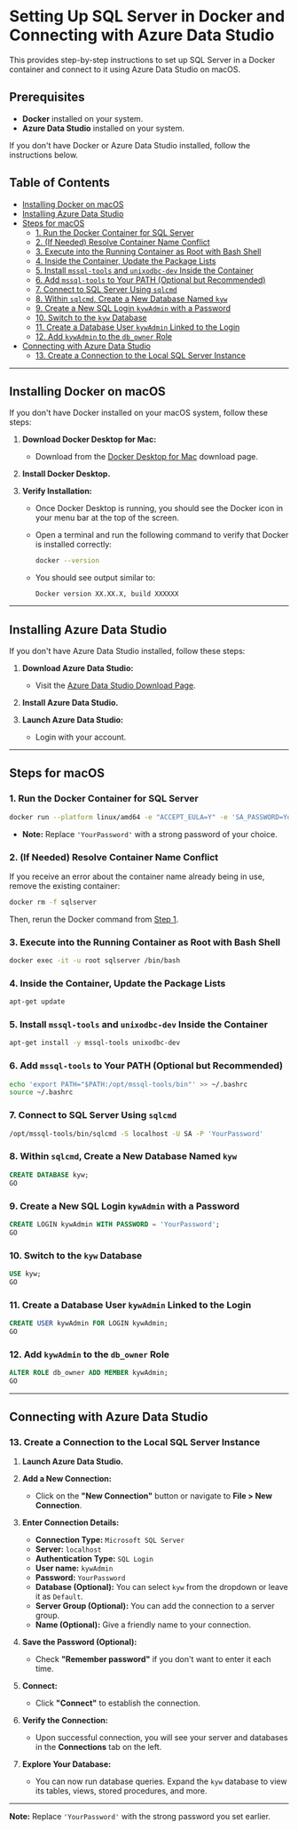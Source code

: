 # Setting Up SQL Server in Docker and Connecting with Azure Data Studio

This provides step-by-step instructions to set up SQL Server in a Docker container and connect to it using Azure Data Studio on macOS.

## Prerequisites

- **Docker** installed on your system.
- **Azure Data Studio** installed on your system.

If you don't have Docker or Azure Data Studio installed, follow the instructions below.

## Table of Contents

- [Installing Docker on macOS](#installing-docker-on-macos)
- [Installing Azure Data Studio](#installing-azure-data-studio)
- [Steps for macOS](#steps-for-macos)
  - [1. Run the Docker Container for SQL Server](#1-run-the-docker-container-for-sql-server)
  - [2. (If Needed) Resolve Container Name Conflict](#2-if-needed-resolve-container-name-conflict)
  - [3. Execute into the Running Container as Root with Bash Shell](#3-execute-into-the-running-container-as-root-with-bash-shell)
  - [4. Inside the Container, Update the Package Lists](#4-inside-the-container-update-the-package-lists)
  - [5. Install `mssql-tools` and `unixodbc-dev` Inside the Container](#5-install-mssql-tools-and-unixodbc-dev-inside-the-container)
  - [6. Add `mssql-tools` to Your PATH (Optional but Recommended)](#6-add-mssql-tools-to-your-path-optional-but-recommended)
  - [7. Connect to SQL Server Using `sqlcmd`](#7-connect-to-sql-server-using-sqlcmd)
  - [8. Within `sqlcmd`, Create a New Database Named `kyw`](#8-within-sqlcmd-create-a-new-database-named-kyw)
  - [9. Create a New SQL Login `kywAdmin` with a Password](#9-create-a-new-sql-login-kywadmin-with-a-password)
  - [10. Switch to the `kyw` Database](#10-switch-to-the-kyw-database)
  - [11. Create a Database User `kywAdmin` Linked to the Login](#11-create-a-database-user-kywadmin-linked-to-the-login)
  - [12. Add `kywAdmin` to the `db_owner` Role](#12-add-kywadmin-to-the-db_owner-role)
- [Connecting with Azure Data Studio](#connecting-with-azure-data-studio)
  - [13. Create a Connection to the Local SQL Server Instance](#13-create-a-connection-to-the-local-sql-server-instance)

---

## Installing Docker on macOS

If you don't have Docker installed on your macOS system, follow these steps:

1. **Download Docker Desktop for Mac:**

   - Download from the [Docker Desktop for Mac](https://www.docker.com/products/docker-desktop) download page.

2. **Install Docker Desktop.**

3. **Verify Installation:**

   - Once Docker Desktop is running, you should see the Docker icon in your menu bar at the top of the screen.
   - Open a terminal and run the following command to verify that Docker is installed correctly:

     ```bash
     docker --version
     ```

   - You should see output similar to:

     ```
     Docker version XX.XX.X, build XXXXXX
     ```

---

## Installing Azure Data Studio

If you don't have Azure Data Studio installed, follow these steps:

1. **Download Azure Data Studio:**

   - Visit the [Azure Data Studio Download Page](https://learn.microsoft.com/en-us/sql/azure-data-studio/download-azure-data-studio).

2. **Install Azure Data Studio.**

3. **Launch Azure Data Studio:**
   - Login with your account.

---

## Steps for macOS

### 1. Run the Docker Container for SQL Server

```bash
docker run --platform linux/amd64 -e "ACCEPT_EULA=Y" -e 'SA_PASSWORD=YourPassword' -p 1433:1433 --name sqlserver -d mcr.microsoft.com/mssql/server:2019-latest
```

- **Note:** Replace `'YourPassword'` with a strong password of your choice.

### 2. (If Needed) Resolve Container Name Conflict

If you receive an error about the container name already being in use, remove the existing container:

```bash
docker rm -f sqlserver
```

Then, rerun the Docker command from [Step 1](#1-run-the-docker-container-for-sql-server).

### 3. Execute into the Running Container as Root with Bash Shell

```bash
docker exec -it -u root sqlserver /bin/bash
```

### 4. Inside the Container, Update the Package Lists

```bash
apt-get update
```

### 5. Install `mssql-tools` and `unixodbc-dev` Inside the Container

```bash
apt-get install -y mssql-tools unixodbc-dev
```

### 6. Add `mssql-tools` to Your PATH (Optional but Recommended)

```bash
echo 'export PATH="$PATH:/opt/mssql-tools/bin"' >> ~/.bashrc
source ~/.bashrc
```

### 7. Connect to SQL Server Using `sqlcmd`

```bash
/opt/mssql-tools/bin/sqlcmd -S localhost -U SA -P 'YourPassword'
```

### 8. Within `sqlcmd`, Create a New Database Named `kyw`

```sql
CREATE DATABASE kyw;
GO
```

### 9. Create a New SQL Login `kywAdmin` with a Password

```sql
CREATE LOGIN kywAdmin WITH PASSWORD = 'YourPassword';
GO
```

### 10. Switch to the `kyw` Database

```sql
USE kyw;
GO
```

### 11. Create a Database User `kywAdmin` Linked to the Login

```sql
CREATE USER kywAdmin FOR LOGIN kywAdmin;
GO
```

### 12. Add `kywAdmin` to the `db_owner` Role

```sql
ALTER ROLE db_owner ADD MEMBER kywAdmin;
GO
```

---

## Connecting with Azure Data Studio

### 13. Create a Connection to the Local SQL Server Instance

1. **Launch Azure Data Studio.**

2. **Add a New Connection:**

   - Click on the **"New Connection"** button or navigate to **File > New Connection**.

3. **Enter Connection Details:**

   - **Connection Type:** `Microsoft SQL Server`
   - **Server:** `localhost`
   - **Authentication Type:** `SQL Login`
   - **User name:** `kywAdmin`
   - **Password:** `YourPassword`
   - **Database (Optional):** You can select `kyw` from the dropdown or leave it as `Default`.
   - **Server Group (Optional):** You can add the connection to a server group.
   - **Name (Optional):** Give a friendly name to your connection.

4. **Save the Password (Optional):**

   - Check **"Remember password"** if you don't want to enter it each time.

5. **Connect:**

   - Click **"Connect"** to establish the connection.

6. **Verify the Connection:**

   - Upon successful connection, you will see your server and databases in the **Connections** tab on the left.

7. **Explore Your Database:**

   - You can now run database queries. Expand the `kyw` database to view its tables, views, stored procedures, and more.

---

**Note:** Replace `'YourPassword'` with the strong password you set earlier.
